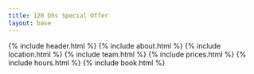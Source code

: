 ```yaml
---
title: 120 Dhs Special Offer
layout: base
---
```


{% include header.html %}
{% include about.html %}
{% include location.html %}
{% include team.html %}
{% include prices.html %}
{% include hours.html %}
{% include book.html %}
